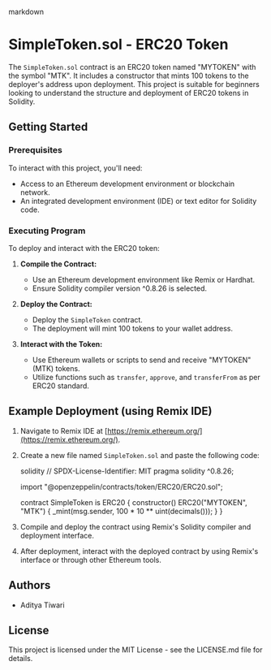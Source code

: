 markdown
# SimpleToken.sol - ERC20 Token

The `SimpleToken.sol` contract is an ERC20 token named "MYTOKEN" with the symbol "MTK". It includes a constructor that mints 100 tokens to the deployer's address upon deployment. This project is suitable for beginners looking to understand the structure and deployment of ERC20 tokens in Solidity.

## Getting Started

### Prerequisites

To interact with this project, you'll need:

- Access to an Ethereum development environment or blockchain network.
- An integrated development environment (IDE) or text editor for Solidity code.

### Executing Program

To deploy and interact with the ERC20 token:

1. **Compile the Contract:**
   - Use an Ethereum development environment like Remix or Hardhat.
   - Ensure Solidity compiler version ^0.8.26 is selected.

2. **Deploy the Contract:**
   - Deploy the `SimpleToken` contract.
   - The deployment will mint 100 tokens to your wallet address.

3. **Interact with the Token:**
   - Use Ethereum wallets or scripts to send and receive "MYTOKEN" (MTK) tokens.
   - Utilize functions such as `transfer`, `approve`, and `transferFrom` as per ERC20 standard.

## Example Deployment (using Remix IDE)

1. Navigate to Remix IDE at [https://remix.ethereum.org/](https://remix.ethereum.org/).

2. Create a new file named `SimpleToken.sol` and paste the following code:

    solidity
    // SPDX-License-Identifier: MIT
    pragma solidity ^0.8.26;

    import "@openzeppelin/contracts/token/ERC20/ERC20.sol";

    contract SimpleToken is ERC20 {
        constructor() ERC20("MYTOKEN", "MTK") {
            _mint(msg.sender, 100 * 10 ** uint(decimals()));
        }
    }
    

3. Compile and deploy the contract using Remix's Solidity compiler and deployment interface.

4. After deployment, interact with the deployed contract by using Remix's interface or through other Ethereum tools.

## Authors

- Aditya Tiwari

## License

This project is licensed under the MIT License - see the LICENSE.md file for details.
